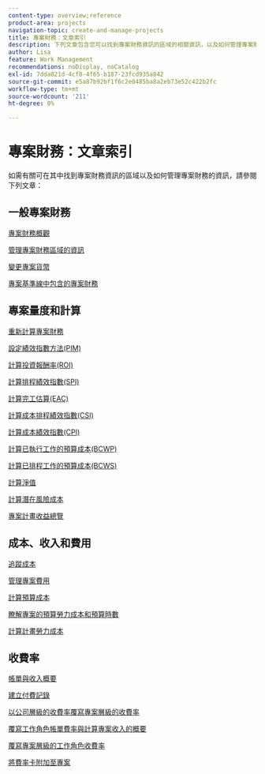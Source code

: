 ```yaml
---
content-type: overview;reference
product-area: projects
navigation-topic: create-and-manage-projects
title: 專案財務：文章索引
description: 下列文章包含您可以找到專案財務資訊的區域的相關資訊，以及如何管理專案財務的相關資訊。
author: Lisa
feature: Work Management
recommendations: noDisplay, noCatalog
exl-id: 7dda021d-4cf8-4f65-b187-23fcd935a842
source-git-commit: e5a87b92bf1f6c2e0485ba8a2eb73e52c422b2fc
workflow-type: tm+mt
source-wordcount: '211'
ht-degree: 0%

---
```


# 專案財務：文章索引

如需有關可在其中找到專案財務資訊的區域以及如何管理專案財務的資訊，請參閱下列文章：

## 一般專案財務

[專案財務概觀](../../../manage-work/projects/project-finances/project-finances-overview-1.md)

[管理專案財務區域的資訊](../../../manage-work/projects/project-finances/manage-project-finance-area.md)

[變更專案貨幣](../../../manage-work/projects/project-finances/change-project-currency.md)

[專案基準線中包含的專案財務](../../../manage-work/projects/project-finances/project-finances-included-in-project-baselines.md)

## 專案量度和計算

[重新計算專案財務](../../../manage-work/projects/project-finances/recalculate-project-finances.md)

[設定績效指數方法(PIM)](../../../manage-work/projects/project-finances/set-pim.md)

[計算投資報酬率(ROI)](../../../manage-work/projects/project-finances/calculate-roi.md)

[計算排程績效指數(SPI)](../../../manage-work/projects/project-finances/calculate-spi.md)

[計算完工估算(EAC)](../../../manage-work/projects/project-finances/calculate-eac.md)

[計算成本排程績效指數(CSI)](../../../manage-work/projects/project-finances/calculate-csi.md)

[計算成本績效指數(CPI)](../../../manage-work/projects/project-finances/calculate-cpi.md)

[計算已執行工作的預算成本(BCWP)](../../../manage-work/projects/project-finances/calculate-bcwp.md)

[計算已排程工作的預算成本(BCWS)](../../../manage-work/projects/project-finances/calculate-bcws.md)

[計算淨值](../../../manage-work/projects/project-finances/calculate-net-value.md)

[計算潛在風險成本](../../../manage-work/projects/project-finances/potential-risk-cost.md)

[專案計畫收益總覽](../../../manage-work/projects/project-finances/project-planned-benefit.md)

## 成本、收入和費用

[追蹤成本](../../../manage-work/projects/project-finances/track-costs.md)

[管理專案費用](../../../manage-work/projects/project-finances/manage-project-expenses.md)

[計算預算成本](../../../manage-work/projects/project-finances/budgeted-cost.md)

[瞭解專案的預算勞力成本和預算時數](../../../manage-work/projects/project-finances/budgeted-labor-cost.md)

[計算計畫勞力成本](../../../manage-work/projects/project-finances/planned-labor-cost.md)

<!--
<p data-mc-conditions="QuicksilverOrClassic.Quicksilver,QuicksilverOrClassic.Draft mode"><a href="../../../manage-work/projects/project-finances/export-billing-record-details.md" class="MCXref xref" xrefformat="{para}">Export billing record details as a PDF file</a> </p>
-->

<!--
<p data-mc-conditions="QuicksilverOrClassic.Draft mode"><a href="../../../manage-work/projects/project-finances/how-workfront-calculates-finances.md" class="MCXref xref" xrefformat="{para}">How Adobe Workfront calculates finances </a> </p>
-->

## 收費率

[帳單與收入概要](../../../manage-work/projects/project-finances/billing-and-revenue-overview.md)

[建立付費記錄](../../../manage-work/projects/project-finances/create-billing-records.md)

[以公司層級的收費率覆寫專案層級的收費率](../../../manage-work/projects/project-finances/override-project-level-with-company-level-billing-rates.md)

[覆寫工作角色帳單費率與計算專案收入的概要](../../../manage-work/projects/project-finances/override-role-billing-rates-and-calculate-project-revenue.md)

[覆寫專案層級的工作角色收費率](../../../manage-work/projects/project-finances/override-job-role-billing-rates-at-the-project-level.md)

[將費率卡附加至專案](/help/quicksilver/manage-work/projects/project-finances/attach-rate-card-to-project.md)
